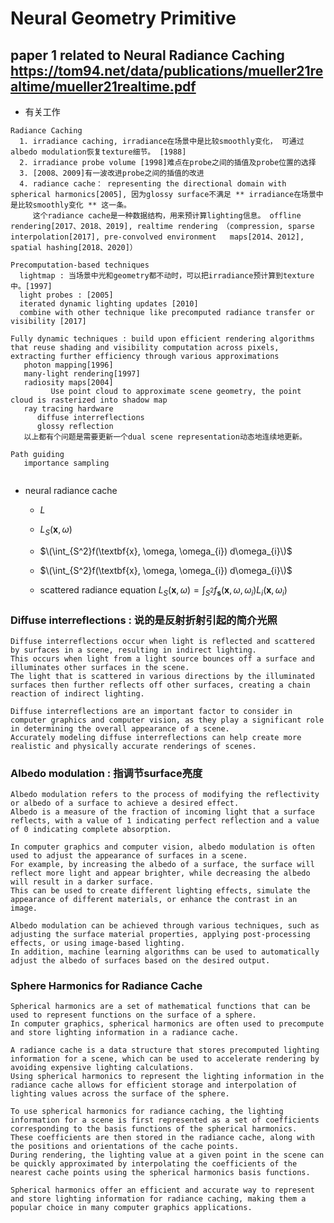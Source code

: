 # Neural Geometry Primitive

## paper 1 related to Neural Radiance Caching https://tom94.net/data/publications/mueller21realtime/mueller21realtime.pdf
- 有关工作
```
Radiance Caching
  1. irradiance caching, irradiance在场景中是比较smoothly变化， 可通过albedo modulation恢复texture细节。 [1988]
  2. irradiance probe volume [1998]难点在probe之间的插值及probe位置的选择
  3. [2008、2009]有一波改进probe之间的插值的改进
  4. radiance cache： representing the directional domain with spherical harmonics[2005], 因为glossy surface不满足 ** irradiance在场景中是比较smoothly变化 ** 这一条。 
     这个radiance cache是一种数据结构，用来预计算lighting信息。 offline rendering[2017、2018、2019], realtime rendering （compression, sparse interpolation[2017], pre-convolved environment   maps[2014、2012], spatial hashing[2018、2020]）
```
```
Precomputation-based techniques
  lightmap : 当场景中光和geometry都不动时，可以把irradiance预计算到texture中。[1997]
  light probes : [2005]
  iterated dynamic lighting updates [2010]
  combine with other technique like precomputed radiance transfer or visibility [2017]
```
```
Fully dynamic techniques : build upon efficient rendering algorithms that reuse shading and visibility computation across pixels, extracting further efficiency through various approximations
   photon mapping[1996]
   many-light rendering[1997]
   radiosity maps[2004]
         Use point cloud to approximate scene geometry, the point cloud is rasterized into shadow map
   ray tracing hardware
      diffuse interreflections
      glossy reflection
   以上都有个问题是需要更新一个dual scene representation动态地连续地更新。   

```
```
Path guiding
   importance sampling
```
```

```

- neural radiance cache
  - $\textit{L}$
  - $\textit{L}_{S}\left(\textbf{x}, \omega\right)$
  - $\(\int_{S^2}f(\textbf{x}, \omega, \omega_{i}) d\omega_{i}\)$

  - $\(\int_{S^2}f(\textbf{x}, \omega, \omega_{i}) d\omega_{i}\)$



  - scattered radiance equation $\textit{L}_{S}\left(\textbf{x}, \omega\right)=\int_{S^2}{f_{\textbf{s}}{\left(\textbf{x},\omega, \omega_{i}\right) \textit{L}_{i}{\left(\textbf{x}, \omega_{i}\right)}}}$
  



### Diffuse interreflections : 说的是反射折射引起的简介光照
```
Diffuse interreflections occur when light is reflected and scattered by surfaces in a scene, resulting in indirect lighting. 
This occurs when light from a light source bounces off a surface and illuminates other surfaces in the scene. 
The light that is scattered in various directions by the illuminated surfaces then further reflects off other surfaces, creating a chain reaction of indirect lighting.

Diffuse interreflections are an important factor to consider in computer graphics and computer vision, as they play a significant role in determining the overall appearance of a scene. 
Accurately modeling diffuse interreflections can help create more realistic and physically accurate renderings of scenes.
```



### Albedo modulation : 指调节surface亮度
```
Albedo modulation refers to the process of modifying the reflectivity or albedo of a surface to achieve a desired effect. 
Albedo is a measure of the fraction of incoming light that a surface reflects, with a value of 1 indicating perfect reflection and a value of 0 indicating complete absorption.

In computer graphics and computer vision, albedo modulation is often used to adjust the appearance of surfaces in a scene.
For example, by increasing the albedo of a surface, the surface will reflect more light and appear brighter, while decreasing the albedo will result in a darker surface. 
This can be used to create different lighting effects, simulate the appearance of different materials, or enhance the contrast in an image.

Albedo modulation can be achieved through various techniques, such as adjusting the surface material properties, applying post-processing effects, or using image-based lighting. 
In addition, machine learning algorithms can be used to automatically adjust the albedo of surfaces based on the desired output.

```


### Sphere Harmonics for Radiance Cache 
```
Spherical harmonics are a set of mathematical functions that can be used to represent functions on the surface of a sphere.
In computer graphics, spherical harmonics are often used to precompute and store lighting information in a radiance cache.

A radiance cache is a data structure that stores precomputed lighting information for a scene, which can be used to accelerate rendering by avoiding expensive lighting calculations.
Using spherical harmonics to represent the lighting information in the radiance cache allows for efficient storage and interpolation of lighting values across the surface of the sphere.

To use spherical harmonics for radiance caching, the lighting information for a scene is first represented as a set of coefficients corresponding to the basis functions of the spherical harmonics.
These coefficients are then stored in the radiance cache, along with the positions and orientations of the cache points.
During rendering, the lighting value at a given point in the scene can be quickly approximated by interpolating the coefficients of the nearest cache points using the spherical harmonics basis functions.

Spherical harmonics offer an efficient and accurate way to represent and store lighting information for radiance caching, making them a popular choice in many computer graphics applications.
```
